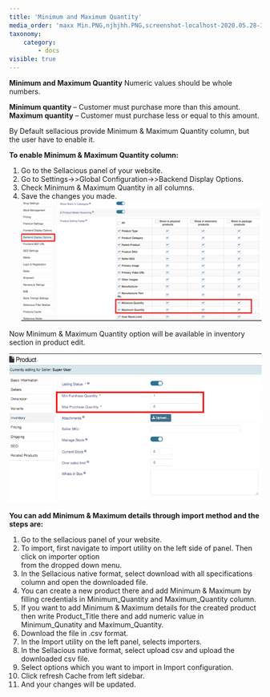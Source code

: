 ```yaml
---
title: 'Minimum and Maximum Quantity'
media_order: 'maxx Min.PNG,njhjhh.PNG,screenshot-localhost-2020.05.28-16_44_47.png,screenshot-localhost-2020.05.28-16_43_06.png'
taxonomy:
    category:
        - docs
visible: true
---
```


**Minimum and Maximum Quantity** Numeric values should be whole numbers.

**Minimum quantity** – Customer must purchase more than this amount.
**Maximum quantity** – Customer must purchase less or equal to this amount.

By Default sellacious provide Minimum & Maximum Quantity column, but the user have to enable it.

**To enable Minimum & Maximum Quantity column:**

1. Go to the Sellacious panel of your website.
2. Go to Settings->>Global Configuration->>Backend Display Options.
3. Check Minimum & Maximum Quantity  in all columns.
4. Save the changes you made.
![](screenshot-localhost-2020.05.28-16_43_06.png)

Now Minimum & Maximum Quantity option will be available in inventory section in product edit.

![](screenshot-localhost-2020.05.28-16_44_47.png)

**You can add Minimum & Maximum details through import method and the steps are:**

1. Go to the sellacious panel of your website.
2. To import, first navigate to import utility on the left side of panel. Then click on importer option  
     from  the dropped down menu.
3. In the Sellacious native format, select download with all specifications column and open the 
     downloaded file.
4. You can create a new product there and add Minimum & Maximum by filling credentials in 
     Minimum_Quantity and Maximum_Quantity column.
5. If you want to add Minimum & Maximum details for the created product then write 
    Product_Title there and add numeric value in Minimum_Qunatity and Maximum_Quantity.
6. Download the file in .csv format.
7. In the Import utility on the left panel, selects importers.
8. In the Sellacious native format, select upload csv and upload the downloaded csv file.
9. Select options which you want to import in Import configuration.
10. Click refresh Cache from left sidebar.
11. And your changes will be updated.

